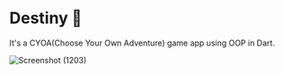 # Destiny 🤔

It's a CYOA(Choose Your Own Adventure) game app using OOP in Dart.

![Screenshot (1203)](https://user-images.githubusercontent.com/87477923/180450164-20ffb61e-3490-4ced-85db-be944342321d.png)

